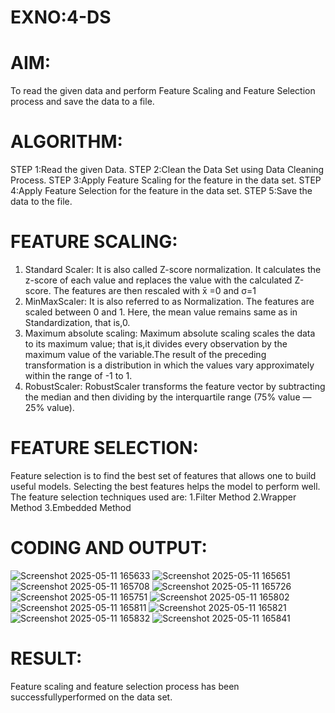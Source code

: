 # EXNO:4-DS
# AIM:
To read the given data and perform Feature Scaling and Feature Selection process and save the
data to a file.

# ALGORITHM:
STEP 1:Read the given Data.
STEP 2:Clean the Data Set using Data Cleaning Process.
STEP 3:Apply Feature Scaling for the feature in the data set.
STEP 4:Apply Feature Selection for the feature in the data set.
STEP 5:Save the data to the file.

# FEATURE SCALING:
1. Standard Scaler: It is also called Z-score normalization. It calculates the z-score of each value and replaces the value with the calculated Z-score. The features are then rescaled with x̄ =0 and σ=1
2. MinMaxScaler: It is also referred to as Normalization. The features are scaled between 0 and 1. Here, the mean value remains same as in Standardization, that is,0.
3. Maximum absolute scaling: Maximum absolute scaling scales the data to its maximum value; that is,it divides every observation by the maximum value of the variable.The result of the preceding transformation is a distribution in which the values vary approximately within the range of -1 to 1.
4. RobustScaler: RobustScaler transforms the feature vector by subtracting the median and then dividing by the interquartile range (75% value — 25% value).

# FEATURE SELECTION:
Feature selection is to find the best set of features that allows one to build useful models. Selecting the best features helps the model to perform well.
The feature selection techniques used are:
1.Filter Method
2.Wrapper Method
3.Embedded Method

# CODING AND OUTPUT:
![Screenshot 2025-05-11 165633](https://github.com/user-attachments/assets/6df4ae96-4da2-4f4f-bc2a-5dc84e9f85dd)
![Screenshot 2025-05-11 165651](https://github.com/user-attachments/assets/ccd29981-f865-4a30-a490-c20859db2c2c)
![Screenshot 2025-05-11 165708](https://github.com/user-attachments/assets/f06b88dc-4db7-4a63-84a1-a08ca4613d38)
![Screenshot 2025-05-11 165726](https://github.com/user-attachments/assets/0663b84e-c70f-4d12-97e7-03253619dae5)
![Screenshot 2025-05-11 165751](https://github.com/user-attachments/assets/391acf5f-e96a-498a-9a43-3c4b02dc3d38)
![Screenshot 2025-05-11 165802](https://github.com/user-attachments/assets/0439db06-b576-4068-97c2-ab529e7292a4)
![Screenshot 2025-05-11 165811](https://github.com/user-attachments/assets/a53bcf9e-ad80-44a6-93c6-cd15e7f446e3)
![Screenshot 2025-05-11 165821](https://github.com/user-attachments/assets/726650b6-f215-474e-9e82-20fec09e3ba3)
![Screenshot 2025-05-11 165832](https://github.com/user-attachments/assets/4bd30aa3-d3f8-4e26-9bc6-a2ac4a13e21f)
![Screenshot 2025-05-11 165841](https://github.com/user-attachments/assets/5fc511c4-1290-4402-8a7c-f1b9764670f4)

# RESULT:
Feature scaling and feature selection process has been successfullyperformed on the data set.

